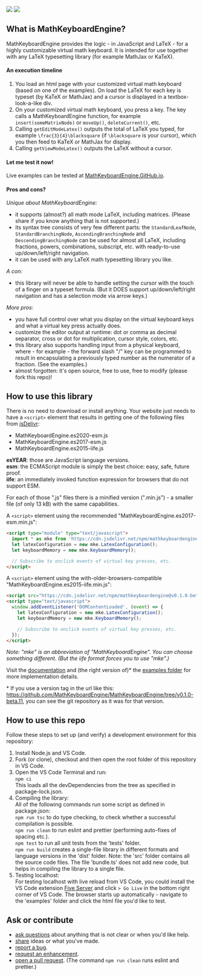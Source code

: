 [![](https://badgen.net/npm/v/mathkeyboardengine?label=latest%20release)](https://www.jsdelivr.com/package/npm/mathkeyboardengine?path=dist)
![](https://badgen.net/badge/test%20coverage/100%25/green)

## What is MathKeyboardEngine?

MathKeyboardEngine provides the logic - in JavaScript and LaTeX - for a highly customizable virtual math keyboard. It is intended for use together with any LaTeX typesetting library (for example MathJax or KaTeX).

#### An execution timeline

1. You load an html page with your customized virtual math keyboard (based on one of the examples). On load the LaTeX for each key is typeset (by KaTeX or MathJax) and a cursor is displayed in a textbox-look-a-like div.
1. On your customized virtual math keyboard, you press a key. The key calls a MathKeyboardEngine function, for example `insert(someMatrixNode)` or `moveUp()`, `deleteCurrent()`, etc.
1. Calling `getEditModeLatex()` outputs the total of LaTeX you typed, for example `\frac{3}{4}\blacksquare` (if `\blacksquare` is your cursor), which you then feed to KaTeX or MathJax for display.
1. Calling `getViewModeLatex()` outputs the LaTeX without a cursor.

#### Let me test it now!

Live examples can be tested at [MathKeyboardEngine.GitHub.io](https://mathkeyboardengine.github.io).

#### Pros and cons?

<i>Unique about MathKeyboardEngine:</i>

- it supports (almost?) all math mode LaTeX, including matrices. (Please share if you know anything that is not supported.)
- its syntax tree consists of very few different parts: the `StandardLeafNode`, `StandardBranchingNode`, `AscendingBranchingNode` and `DescendingBranchingNode` can be used for almost all LaTeX, including fractions, powers, combinations, subscript, etc. with ready-to-use up/down/left/right navigation.
- it can be used with any LaTeX math typesetting library you like.

<i>A con:</i>

- this library will never be able to handle setting the cursor with the touch of a finger on a typeset formula. (But it DOES support up/down/left/right navigation and has a selection mode via arrow keys.)

<i>More pros:</i>

- you have full control over what you display on the virtual keyboard keys and what a virtual key press actually does.
- customize the editor output at runtime: dot or comma as decimal separator, cross or dot for multiplication, cursor style, colors, etc.
- this library also supports handling input from a physical keyboard, where - for example - the forward slash "/" key can be programmed to result in encapsulating a previously typed number as the numerator of a fraction. (See the examples.)
- almost forgotten: it's open source, free to use, free to modify (please fork this repo)!

## How to use this library

There is no need to download or install anything. Your website just needs to have a `<script>` element that results in getting one of the following files from [jsDelivr](https://www.jsdelivr.com/package/npm/mathkeyboardengine?path=dist):

- MathKeyboardEngine.es2020-esm.js
- MathKeyboardEngine.es2017-esm.js
- MathKeyboardEngine.es2015-iife.js

<strong>esYEAR</strong>: those are JavaScript language versions.<br/>
<strong>esm</strong>: the ECMAScript module is simply the best choice: easy, safe, future proof.<br/>
<strong>iife</strong>: an immediately invoked function expression for browsers that do not support ESM.

For each of those ".js" files there is a minified version (".min.js") - a smaller file (of only 13 kB) with the same capabilities.

A `<script>` element using the recommended "MathKeyboardEngine.es2017-esm.min.js":

```html
<script type="module" type="text/javascript">
  import * as mke from 'https://cdn.jsdelivr.net/npm/mathkeyboardengine@v0.1.0-beta.11/dist/MathKeyboardEngine.es2017-esm.min.js';
  let latexConfiguration = new mke.LatexConfiguration();
  let keyboardMemory = new mke.KeyboardMemory();

  // Subscribe to onclick events of virtual key presses, etc.
</script>
```

A `<script>` element using the with-older-browsers-compatible "MathKeyboardEngine.es2015-iife.min.js":

```html
<script src="https://cdn.jsdelivr.net/npm/mathkeyboardengine@v0.1.0-beta.11/dist/MathKeyboardEngine.es2015-iife.min.js"></script>
<script type="text/javascript">
  window.addEventListener('DOMContentLoaded', (event) => {
    let latexConfiguration = new mke.LatexConfiguration();
    let keyboardMemory = new mke.KeyboardMemory();

    // Subscribe to onclick events of virtual key presses, etc.
  });
</script>
```

<i>Note: "mke" is an abbreviation of "MathKeyboardEngine". You can choose something different. (But the iife format forces you to use "mke".)</i>

Visit the [documentation](https://mathkeyboardengine.github.io/docs/0.1/) and (the right version of)\* the [examples folder](https://github.com/MathKeyboardEngine/MathKeyboardEngine/tree/main/examples) for more implementation details.

\* If you use a version tag in the url like this: https://github.com/MathKeyboardEngine/MathKeyboardEngine/tree/v0.1.0-beta.11, you can see the git repository as it was for that version.

## How to use this repo

Follow these steps to set up (and verify) a development environment for this repository:

1. Install Node.js and VS Code.
2. Fork (or clone), checkout and then open the root folder of this repository in VS Code.
3. Open the VS Code Terminal and run:<br/>
   `npm ci`<br/>
   This loads all the devDependencies from the tree as specified in package-lock.json.
4. Compiling the library:<br/>
   All of the following commands run some script as defined in package.json:<br/>
   `npm run tsc` to do type checking, to check whether a successful compilation is possible.<br/>
   `npm run clean` to run eslint and prettier (performing auto-fixes of spacing etc.).<br/>
   `npm test` to run all unit tests from the 'tests' folder.<br/>
   `npm run build` creates a single-file library in different formats and language versions in the 'dist' folder. Note: the 'src' folder contains all the source code files. The file 'bundle.ts' does not add new code, but helps in compiling the library to a single file.
5. Testing localhost:<br/>
   For testing localhost with live reload from VS Code, you could install the VS Code extension [Five Server](https://marketplace.visualstudio.com/items?itemName=yandeu.five-server) and click `> Go Live` in the bottom right corner of VS Code. The browser starts up automatically - navigate to the 'examples' folder and click the html file you'd like to test.

## Ask or contribute

- [ask questions](https://github.com/MathKeyboardEngine/MathKeyboardEngine/discussions) about anything that is not clear or when you'd like help.
- [share](https://github.com/MathKeyboardEngine/MathKeyboardEngine/discussions) ideas or what you've made.
- [report a bug](https://github.com/MathKeyboardEngine/MathKeyboardEngine/issues).
- [request an enhancement](https://github.com/MathKeyboardEngine/MathKeyboardEngine/issues).
- [open a pull request](https://github.com/MathKeyboardEngine/MathKeyboardEngine/pulls). (The command `npm run clean` runs eslint and prettier.)
